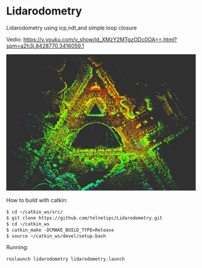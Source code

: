# Lidarodometry
Lidarodometry using icp,ndt,and simple loop closure

Vedio: https://v.youku.com/v_show/id_XMzY2MTgzODc0OA==.html?spm=a2h3j.8428770.3416059.1

![Screenshot](/result.png)

How to build with catkin:

```
$ cd ~/catkin_ws/src/
$ git clone https://github.com/telnetipc/Lidarodometry.git
$ cd ~/catkin_ws
$ catkin_make -DCMAKE_BUILD_TYPE=Release 
$ source ~/catkin_ws/devel/setup.bash
```

Running:
```
roslaunch lidarodometry lidarodometry.launch
```

